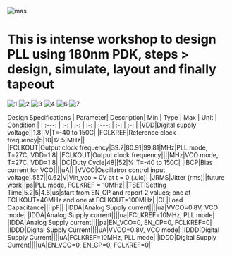 ![mas](https://user-images.githubusercontent.com/92747247/137858130-74e6f2e8-cd55-4c0a-a6aa-66a41eea142b.jpg)
# This is intense workshop to design PLL using 180nm PDK, steps > design, simulate, layout and finally tapeout  
![1](https://user-images.githubusercontent.com/92747247/137857760-232e285c-b013-48b7-a543-f8e31adfa97e.png)
![2](https://user-images.githubusercontent.com/92747247/137858359-d3219052-1b42-4949-8b00-27bd65abda6b.png)
![3](https://user-images.githubusercontent.com/92747247/137858370-07781134-03e9-44a0-a3df-c83c1574ce87.png)
![4](https://user-images.githubusercontent.com/92747247/137858391-b1976453-9fba-4f71-bd13-f3d68f40b918.png)
![6](https://user-images.githubusercontent.com/92747247/137858430-86824013-4350-4ee9-9fec-3aca072ec48b.png)
![7](https://user-images.githubusercontent.com/92747247/137858445-2a238bba-7ddd-40f7-8515-4be9a8d90a39.png)

Design Specifications
| Parameter| Description| Min | Type | Max | Unit | Condition |
| :---:  | :-: | :-: | :-: | :---:  | :-: | :-: |
|VDD|Digital supply voltage||1.8||V|T=-40 to 150C|
|FCLKREF|Reference clock frequency|5|10|12.5|MHz||	
|FCLKOUT|Output clock frequency|39.7|80.91|99.81|MHz|PLL mode, T=27C, VDD=1.8|
|FCLKOUT|Output clock frequency||||MHz|VCO mode, T=27C, VDD=1.8|
|DC|Duty Cycle|48||52|%|T=-40 to 150C|
|IBCP|Bias current for VCO||||uA||
|VVCO|Oscillatror control input voltage|.557||0.62|V|Vin_vco = 0V at t = 0 (.uic)|
|JRMS|Jitter (rms)||future work||ps|PLL mode, FCLKREF = 10MHz|
|TSET|Settlng Time|5.2|5|4.6|us|start from EN_CP and report 2 values; one at FCLKOUT=40MHz and one at FCLKOUT=100MHz|
|CL|Load Capacitance||||pF||
|IDDA|Analog Supply current||||ua|VVCO=0.8V, VCO mode|
|IDDA|Analog Supply current||||ua|FCLKREF=10MHz, PLL mode|
|IDDA|Analog Supply current||||pa|EN_VCO=0, EN_CP=0, FCLKREF=0|
|IDDD|Digital Supply Current||||uA|VVCO=0.8V, VCO mode|
|IDDD|Digital Supply Current||||uA|FCLKREF=10MHz, PLL mode|
|IDDD|Digital Supply Current||||uA|EN_VCO=0, EN_CP=0, FCLKREF=0|

